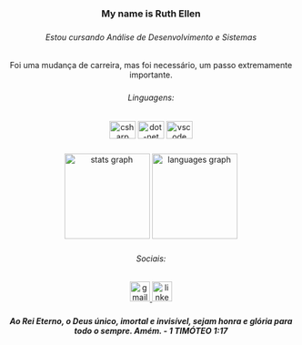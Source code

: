 <h3 align="center">My name is Ruth Ellen</h3>

###

<h6 align="center">Estou cursando Análise de Desenvolvimento e Sistemas</h6>

###

<p align="center">Foi uma mudança de carreira, mas foi necessário, um passo extremamente importante.</p>

###

<h6 align="center">Linguagens:</h6>

###

<div align="center">
  <img src="https://cdn.jsdelivr.net/gh/devicons/devicon/icons/csharp/csharp-original.svg" height="31" width="46" alt="csharp logo"  />
  <img src="https://cdn.jsdelivr.net/gh/devicons/devicon/icons/dot-net/dot-net-original.svg" height="31" width="46" alt="dot-net logo"  />
  <img src="https://cdn.jsdelivr.net/gh/devicons/devicon/icons/vscode/vscode-original.svg" height="31" width="46" alt="vscode logo"  />
</div>

###

<div align="center">
  <img src="https://github-readme-stats.vercel.app/api?hide_title=false&hide_rank=false&show_icons=true&include_all_commits=true&count_private=true&disable_animations=false&theme=dracula&locale=pt-br&hide_border=false&username=SrtaKennedy" height="150" alt="stats graph"  />
  <img src="https://github-readme-stats.vercel.app/api/top-langs?locale=pt-br&hide_title=false&layout=compact&card_width=320&langs_count=5&theme=dracula&hide_border=false&username=SrtaKennedy" height="150" alt="languages graph"  />
</div>

###

<h6 align="center">Sociais:</h6>

###

<div align="center">
  <a href="https://mail.google.com/mail/u/2/#inbox" target="_blank">
    <img src="https://img.shields.io/static/v1?message=Gmail&logo=gmail&label=&color=cc1111&logoColor=white&labelColor=&style=plastic" height="35" alt="gmail logo"  />
  </a>
  <a href="https://www.linkedin.com/in/ruth-ellen-9b0572221/" target="_blank">
    <img src="https://img.shields.io/static/v1?message=LinkedIn&logo=linkedin&label=&color=32adfa&logoColor=white&labelColor=&style=plastic" height="35" alt="linkedin logo"  />
  </a>
</div>

###

<h5 align="center">Ao Rei Eterno, o Deus único, imortal e invisível, sejam honra e glória para todo o sempre. Amém. - 1 TIMÓTEO 1:17</h5>

###

